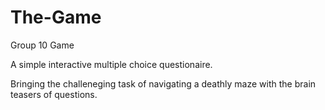 The-Game
========

Group 10 Game

A simple interactive multiple choice questionaire.

Bringing the challeneging task of navigating a deathly maze with the brain teasers of questions.
